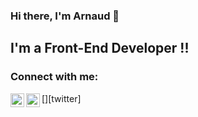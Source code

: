 ### Hi there, I'm Arnaud 👋
## I'm a Front-End Developer !!

### Connect with me:


[<img align="left" alt="arnaudmorvan | Twitter" width="22px" src="https://cdn.worldvectorlogo.com/logos/twitter-3.svg" />][twitter]
[<img align="left" alt="arnaudmorvan | LinkedIn" width="22px" src="https://cdn.worldvectorlogo.com/logos/linkedin-icon-2.svg" />][linkedin]
<!--
**arnaud-morvan-dev/arnaud-morvan-dev** is a ✨ _special_ ✨ repository because its `README.md` (this file) appears on your GitHub profile.

Here are some ideas to get you started:

- 🔭 I’m currently working on ...
- 🌱 I’m currently learning ...
- 👯 I’m looking to collaborate on ...
- 🤔 I’m looking for help with ...
- 💬 Ask me about ...
- 📫 How to reach me: ...
- 😄 Pronouns: ...
- ⚡ Fun fact: ...
-->

[linkedin]: https://www.linkedin.com/in/arnaud-morvan/
